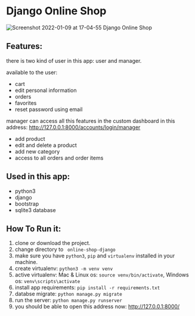 # Django Online Shop
![Screenshot 2022-01-09 at 17-04-55 Django Online Shop](https://user-images.githubusercontent.com/71011395/148684469-79bfdb07-efa0-4dde-ad76-1f3277f833e6.png)


## Features:
there is two kind of user in this app: user and manager.

available to the user:
- cart
- edit personal information
- orders
- favorites
- reset password using email

manager can access all this features
in the custom dashboard in this address: http://127.0.0.1:8000/accounts/login/manager
- add product
- edit and delete a product
- add new category
- access to all orders and order items


## Used in this app:
- python3
- django 
- bootstrap
- sqlite3 database


## How To Run it:
1. clone or download the project.
2. change directory to ``` online-shop-django```
3. make sure you have ``python3``, ```pip``` and ```virtualenv``` installed in your machine.
4. create virtualenv: ```python3 -m venv venv```
5. active virtualenv: Mac & Linux os: ```source venv/bin/activate```, Windows os: ```venv\scripts\activate```
6. install app requirements: ```pip install -r requirements.txt```
7. databse migrate: ```python manage.py migrate```
8. run the server: ```python manage.py runserver```
9. you should be able to open this address now: http://127.0.0.1:8000/
